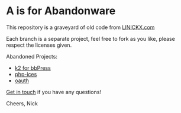 # A is for Abandonware #

This repository is a graveyard of old code from [LINICKX.com](http://www.linickx.com)

Each branch is a separate project, feel free to fork as you like, please respect the licenses given.

Abandoned Projects:

* [k2 for bbPress](https://github.com/linickx/a/tree/k2-for-bbPress)
* [php-ices](https://github.com/linickx/a/tree/php-ices)
* [oauth](https://github.com/linickx/a/tree/oauth)

[Get in touch](https://github.com/inbox/new) if you have any questions!

Cheers,
Nick
